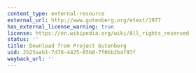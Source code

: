 ```yaml
---
content_type: external-resource
external_url: http://www.gutenberg.org/etext/1977
has_external_license_warning: true
license: https://en.wikipedia.org/wiki/All_rights_reserved
status: ''
title: Download from Project Gutenberg
uid: 2b25aab1-7d76-4425-85b0-7f0bb2b4f93f
wayback_url: ''
---
```

